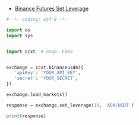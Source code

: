- [Binance Futures Set Leverage](./examples/py/)


 ```python
 # -*- coding: utf-8 -*-

import os
import sys


import ccxt  # noqa: E402


exchange = ccxt.binanceusdm({
    'apiKey': 'YOUR_API_KEY',
    'secret': 'YOUR_SECRET',
})

exchange.load_markets()

response = exchange.set_leverage(10, 'ADA/USDT')

print(response)
 
```